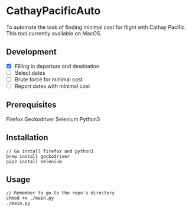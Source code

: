 # CathayPacificAuto
To automate the task of finding minimal cost for flight with Cathay Pacific.
This tool currently available on MacOS.

## Development
- [x] Filling in departure and destination
- [ ] Select dates
- [ ] Brute force for minimal cost
- [ ] Report dates with minimal cost

## Prerequisites
Firefox
Geckodriver
Selenium
Python3

## Installation
```
// Go install firefox and python3
brew install geckodriver
pip3 install selenium
```

## Usage
```
// Remember to go to the repo's directory
chmod +x ./main.py
./main.py
```
